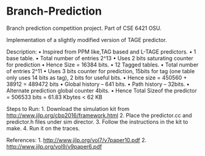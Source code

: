 # Branch-Prediction
Branch prediction competition project. Part of CSE 6421 OSU.

Implementation of a slightly modified version of TAGE predictor.

Description:
    • Inspired from PPM like,TAG based and L-TAGE predictors.
    • 1 base table.
        • Total number of entries 2^13
        • Uses 2 bits saturating counter for prediction
        • Hence Size = 16384 bits.
    • 12 Tagged tables.
        • Total number of entries 2^11
        • Uses 3 bits counter for prediction, 15bits for tag (one table only uses 14 bits as tag), 2 bits for useful bits.
        • Hence size = 450560 + 38912 = 489472 bits
    • Global history – 641 bits.
    • Path history – 32bits.
    • Alternate prediction global counter 4bits.
    • Hence Total Sizeof the predictor = 506533 bits = 61.83 Kbytes < 62 KB

Steps to Run:
    1. Download the simulation kit from http://www.jilp.org/cbp2016/framework.html
    2. Place the predictor.cc and predictor.h files under sim director.
    3. Follow the instructions in the kit to make.
    4. Run it on the traces.

References:
    1. http://www.jilp.org/vol7/v7paper10.pdf
    2. http://www.jilp.org/vol9/v9paper6.pdf

